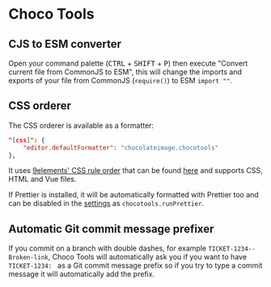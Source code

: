 # Choco Tools

## CJS to ESM converter

Open your command palette (<kbd>CTRL</kbd> + <kbd>SHIFT</kbd> + <kbd>P</kbd>) then execute "Convert current file from CommonJS to ESM", this will change the imports and exports of your file from CommonJS (`require()`) to ESM `import ""`.

## CSS orderer

The CSS orderer is available as a formatter:

```json
"[css]": {
    "editor.defaultFormatter": "chocolateimage.chocotools"
},
```

It uses [9elements' CSS rule order](https://9elements.com/css-rule-order/) that can be found [here](src/ruleOrder.js) and supports CSS, HTML and Vue files.

If Prettier is installed, it will be automatically formatted with Prettier too and can be disabled in the [settings](vscode://settings/chocotools.runPrettier) as `chocotools.runPrettier`.

## Automatic Git commit message prefixer

If you commit on a branch with double dashes, for example `TICKET-1234--Broken-link`, Choco Tools will automatically ask you if you want to have `TICKET-1234: ` as a Git commit message prefix so if you try to type a commit message it will automatically add the prefix.